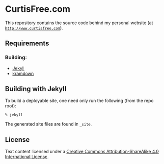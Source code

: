 CurtisFree.com
==============
This repository contains the source code behind my personal website (at
[`http://www.curtisfree.com`][site]).

Requirements
------------

### Building:

* [Jekyll][jekyll]
* [kramdown][kramdown]

Building with Jekyll
--------------------
To build a deployable site, one need only run the following (from the repo root):

    % jekyll

The generated site files are found in `_site`.

License
-------

Text content licensed under a <a rel="license"
href="http://creativecommons.org/licenses/by-sa/4.0/"> Creative Commons Attribution-ShareAlike 4.0
International License</a>.

[site]:     http://www.curtisfree.com
[jekyll]:   http://jekyllrb.com
[kramdown]: http://kramdown.rubyforge.org
